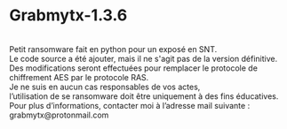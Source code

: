 # Grabmytx-1.3.6
<br>
Petit ransomware fait en python pour un exposé en SNT. <br>
Le code source a été ajouter, mais il ne s'agit pas de la version définitive. <br>
Des modifications seront effectuées pour remplacer le protocole de chiffrement AES par le protocole RAS. <br>
Je ne suis en aucun cas responsables de vos actes, <br> l’utilisation de se ransomware doit être uniquement à des fins éducatives. <br>
Pour plus d’informations, contacter moi à l’adresse mail suivante : grabmytx@protonmail.com <br>
